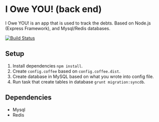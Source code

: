 I Owe YOU! (back end)
===============

I Owe YOU! is an app that is used to track the debts. Based on Node.js (Express Framework), and Mysql/Redis databases.

[![Build Status](https://travis-ci.org/piotrkowalczuk/ioweyou-backend.png?branch=develop)](https://travis-ci.org/piotrkowalczuk/ioweyou-backend)

Setup
------------
1. Install dependencies `npm install`.
2. Create `config.coffee` based on `config.coffee.dist`.
3. Create database in MySQL based on what you wrote into config file.
3. Run task that create tables in database `grunt migration:syncdb`.

Dependencies
------------
- Mysql
- Redis
